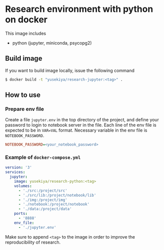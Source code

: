 # Research environment with python on docker

This image includes

- python (jupyter, miniconda, psycopg2)


## Build image

If you want to build image locally, issue the following command

``` bash
$ docker build -t "yusekiya/research-jupyter:<tag>" .
```


## How to use

### Prepare env file

Create a file `jupyter.env` in the top directory of the project,
and define your password to login to notebook server in the file.
Each line of the env file is expected to be in `VAR=VAL` format.
Necessary variable in the env file is `NOTEBOOK_PASSWORD`.

``` ini
NOTEBOOK_PASSWORD=<your_notebook_password>
```


### Example of `docker-compose.yml`

``` yaml
version: '3'
services:
  jupyter:
    image: yusekiya/research-python:<tag>
    volumes:
      - './src:/project/src'
      - './src/lib:/project/notebook/lib'
      - './img:/project/img'
      - './notebook:/project/notebook'
      - './data:/project/data'
    ports:
      - '8888'
    env_file:
      - './jupyter.env'
```

Make sure to append `<tag>` to the image in order to improve
the reproducibility of research.
